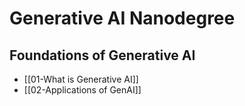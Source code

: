 # Generative AI Nanodegree

## Foundations of Generative AI

- [[01-What is Generative AI]]
- [[02-Applications of GenAI]]